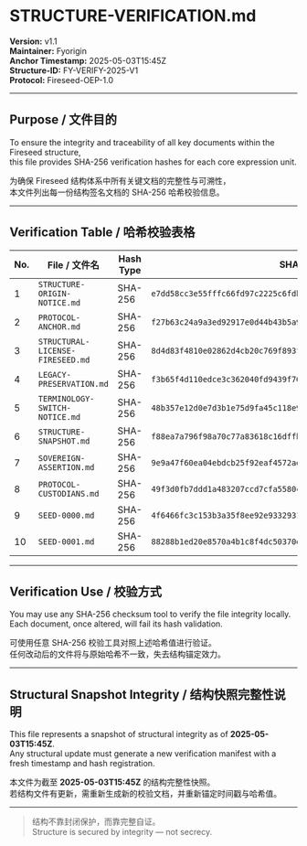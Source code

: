 # STRUCTURE-VERIFICATION.md

**Version:** v1.1  
**Maintainer:** Fyorigin  
**Anchor Timestamp:** 2025-05-03T15:45Z  
**Structure-ID:** FY-VERIFY-2025-V1  
**Protocol:** Fireseed-OEP-1.0

---

## Purpose / 文件目的

To ensure the integrity and traceability of all key documents within the Fireseed structure,  
this file provides SHA-256 verification hashes for each core expression unit.

为确保 Fireseed 结构体系中所有关键文档的完整性与可溯性，  
本文件列出每一份结构签名文档的 SHA-256 哈希校验信息。

---

## Verification Table / 哈希校验表格

| No. | File / 文件名 | Hash Type | SHA-256 |
|-----|----------------|-----------|---------|
| 1 | `STRUCTURE-ORIGIN-NOTICE.md` | SHA-256 | `e7dd58cc3e55fffc66fd97c2225c6fdbbc55e9791e4ecde2ae84aa54dd934038` |
| 2 | `PROTOCOL-ANCHOR.md` | SHA-256 | `f27b63c24a9a3ed92917e0d44b43b5a927e3b119e9e83139873e61b2d5c35469` |
| 3 | `STRUCTURAL-LICENSE-FIRESEED.md` | SHA-256 | `8d4d83f4810e02862d4cb20c769f893f47e5ef9e30809e1102ec7e3d9dcf87e9` |
| 4 | `LEGACY-PRESERVATION.md` | SHA-256 | `f3b65f4d110edce3c362040fd9439f70e1ae216bf6a6e84a6895d5c257b0672e` |
| 5 | `TERMINOLOGY-SWITCH-NOTICE.md` | SHA-256 | `48b357e12d0e7d3b1e75d9fa45c118e9e1e2d6019c8e67cbfe22f1459b106113` |
| 6 | `STRUCTURE-SNAPSHOT.md` | SHA-256 | `f88ea7a796f98a70c77a83618c16dffbfc9c38cf8b4656a4409db8b7b69e7c10` |
| 7 | `SOVEREIGN-ASSERTION.md` | SHA-256 | `9e9a47f60ea04ebdcb25f92eaf4572aeaf75b0410734b369299d0ee6044f3d4c` |
| 8 | `PROTOCOL-CUSTODIANS.md` | SHA-256 | `49f3d0fb7ddd1a483207ccd7cfa5580c90b08739eeefe4c6e3e8e4b172628b5c` |
| 9 | `SEED-0000.md` | SHA-256 | `4f6466fc3c153b3a35f8ee92e9332931c3f7d01916ceaf7b79b812383f88cfcf` |
| 10 | `SEED-0001.md` | SHA-256 | `88288b1ed20e8570a4b1c8f4dc50370e4a5cf3db01071a62d02704bb91a2a75c` |

---

## Verification Use / 校验方式

You may use any SHA-256 checksum tool to verify the file integrity locally.  
Each document, once altered, will fail its hash validation.

可使用任意 SHA-256 校验工具对照上述哈希值进行验证。  
任何改动后的文件将与原始哈希不一致，失去结构锚定效力。

---

## Structural Snapshot Integrity / 结构快照完整性说明

This file represents a snapshot of structural integrity as of **2025-05-03T15:45Z**.  
Any structural update must generate a new verification manifest with a fresh timestamp and hash registration.

本文件为截至 **2025-05-03T15:45Z** 的结构完整性快照。  
若结构文件有更新，需重新生成新的校验文档，并重新锚定时间戳与哈希值。

---

> 结构不靠封闭保护，而靠完整自证。  
> Structure is secured by integrity — not secrecy.

<!-- STRUCTURE-ID: sha256:1e84f1091d7339aa66c929be48b4b129462716bf2f3fff987d8a1a9b886c1ae1 uploaded_by: Fyorigin at 2025-05-04T15:16:27Z -->
